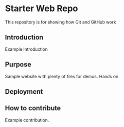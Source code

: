 # Starter Web Repo

This repository is for showing how Git and GitHub work

## Introduction

Example Introduction

## Purpose

Sample website with plenty of files for demos. Hands on.

## Deployment

## How to contribute
Example contribution.